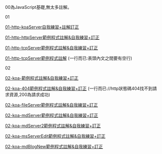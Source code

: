 00為JavaScript基礎,無太多註解。

01

[01-http-koaServer自我練習+註解訂正](https://github.com/ayd0122344/ws108a/tree/master/min-term/01-http)

[01-http-httpServer範例程式註解&自我練習+訂正](https://github.com/ayd0122344/ws108a/tree/master/min-term/01-http/02-httpServer)

[01-http-tcpServer範例程式註解&自我練習+訂正](https://github.com/ayd0122344/ws108a/tree/master/min-term/01-http/03-tcpServer)

[01-http-tcpServer範例程式註解](https://github.com/ayd0122344/ws108a/blob/master/min-term/01-http/05-tcpClient/tcpClient.js)
(一行而已:表頭內文之間要有空行)

02

[02-koa-範例程式註解&自我練習+訂正](https://github.com/ayd0122344/ws108a/blob/master/min-term/02-koa/01-hello/app.js)

[02-koa-404範例程式註解&自我練習+訂正](https://github.com/ayd0122344/ws108a/blob/master/min-term/02-koa/02-404/app.js)
(一行而已://http狀態碼404找不到請求資源,200為請求成功)

[02-koa-fileServer範例程式註解&自我練習+訂正](https://github.com/ayd0122344/ws108a/blob/master/min-term/02-koa/04-fileServer/app.js)

[02-koa-mdServer範例程式註解&自我練習+訂正](https://github.com/ayd0122344/ws108a/blob/master/min-term/02-koa/05-mdServer/app.js)

[02-koa-mdServer2範例程式註解&自我練習+訂正](https://github.com/ayd0122344/ws108a/blob/master/min-term/02-koa/06-mdServer2/app.js)

[02-koa-msServerEdit範例程式註解&自我練習+訂正](https://github.com/ayd0122344/ws108a/blob/master/min-term/02-koa/07-mdServerEdit/app.js)

[02-koa-mdBlogNew範例程式註解&自我練習+訂正](https://github.com/ayd0122344/ws108a/blob/master/min-term/02-koa/09-mdBlogNew/app.js)
